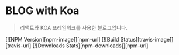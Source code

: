 # BLOG with Koa
> 리액트와 KOA 프레임워크를 사용한 블로그입니다. 

[![NPM Version][npm-image]][npm-url]
[![Build Status][travis-image]][travis-url]
[![Downloads Stats][npm-downloads]][npm-url]





